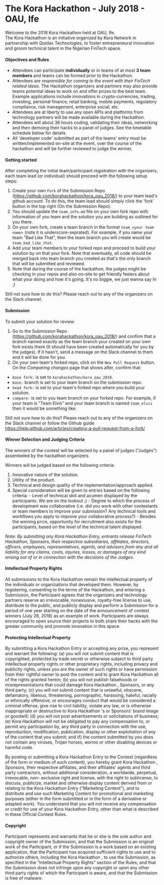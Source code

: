 # The Kora Hackathon - July 2018 - OAU, Ife
Welcome to the 2018 Kora Hackathon held at OAU, Ife.  
The Kora Hackathon is an initiative organized by Kora Network in partnership with Quidax Technologies, to foster entrepreneural innovation and groom technical talent in the Nigerian FinTech space.

#### Objectives and Rules
* Attendees can participate **individually** or in teams of at most **3 team members** and teams can be formed prior to the Hackathon. 
* Attendees are *responsible for coming to the event with their FinTech related ideas*. The Hackathon organizers and partners may also provide teams potential ideas to work on and offer prizes to the best team. Example applications include innovations in crypto-currencies, trading, investing, personal finance, retail banking, mobile payments, regulatory compliance, risk management, enterprise social, etc.
* Attendees are at liberty to use any open APIs and platforms from technology partners will be made available during the Hackathon.
* Attendees will about 36 hours coding, validating their ideas, networking and then demoing their hacks to a panel of judges. See the timetable schedule below for details.
* All 'developer code' submitted as part of the teams' entry must be written/implemented on-site at the event, over the course of the hackathon and will be further reviewed to judge the winner.

#### Getting started
After completing the initial team/participant registration with the organizers, each team lead (or individual) should proceed with the following setup steps:
1. Create your own `Fork` of the Submission Repo (https://github.com/korahackathon/kora_oau_2018/) to your team lead's github account. To do this, the team lead should simply click the 'fork' button in the top right (On the Submission Repo).
1. You should update the `team_info.md` file on your own fork repo with information of you team and the solution you are building as outlined for you there.
1. On your own fork, create a team branch in the format `team_<your team name>` (note it is underscore-seprated). For example, if you name your team "Bad Like That", then the team branch you will create would be `team_bad_like_that`.
1. Add your team members to your forked repo and proceed to build your solution by on that your fork. Note that eventually, all code should be merged back into team branch you created as that's the only branch that will be submitted and reviewed.
1. Note that during the course of the hackathon, the judges might be checking in your repos and also on-site to get friendly feelers about what your doing and how it's going. It's no biggie, we just wanna say hi ;)

Still not sure how to do this? Please reach out to any of the organizers on the Slack channel.


#### Submission
To submit your solution for review:
1. Go to the Submission Repo (https://github.com/korahackathon/kora_oau_2018/) and confirm that a branch named exactly as the team branch your created on your own fork exists there (It should have been created automatically for you by the judges). If it hasn't, send a message on the Slack channel to them and it will be done for you.
2. On your own team's forked repo, click on the `New Pull Request` button. On the *Comparing changes* page that shows after, confirm that:
  -  `base fork:` is set to `korahackathon/kora_oau_2018`.
  -  `base:` branch is set to your team branch on the submission repo.
  -  `head fork:` is set to your team's forked repo where you build your solution.
  -  `compare:` is set to you team branch on your forked repo.
For example, if your team is "Team Elvis" and your team branch is named `team_elvis` then it would be something like:


Still not sure how to do this? Please reach out to any of the organizers on the Slack channel or follow the Github guide https://help.github.com/articles/creating-a-pull-request-from-a-fork/

 


#### Winner Selection and Judging Criteria
The winners of the contest will be selected by a panel of judges ("Judges") assembeled by the hackathon organizers.

Winners will be judged based on the following criteria:
  1. Innovative nature of the solution.
  1. Utility of the product.
  1. Technical and design quality of the implementation/approach applied. 
  1. Special consideration will be given to entries based on the following criteria:
    - Level of technical skill and acumen displayed by the participants. We are on the lookout ;)
    - Degree to which the process of development was collaborative (i.e. did you work with other contestants or team members    to improve your submission? Any technical tools and workflows you apply to improve your collaborative process?)
    - Besides the winning price, opportunity for recruitment also exists for the participants, based on the level of the technical talent displayed.

*Note: By submitting any Kora Hackathon Entry, entrants release FinTech Hackathon, Sponsors, their respective subsidiaries, affiliates, directors, officers, employees, representatives, agents, and advisors from any and all liability for any claims, costs, injuries, losses, or damages of any kind arising out of or in connection with the decisions of the Judges.*

#### Intellectual Property Rights
All submissions to the Kora Hackathon remain the intellectual property of the individuals or organizations that developed them. However, by registering, consenting to the terms of the Hackathon, and entering a Submission, the Participant agrees that the organizers and technology partners reserve an irrevocable, nonexlusive, royalty-free license to use, distribute to the public, and publicly display and perform a Submission for a period of one year starting on the date of the announcement of contest winners (July 28, 2018) as an example of work. Participants are always encouraged to open source their projects to both share their hacks with the greater community and promote innovation in this space.

#### Protecting Intellectual Property
By submitting a  Kora Hackathon  Entry or accepting any prize, you represent and warrant the following: (a) you will not submit content that is copyrighted, protected by trade secret or otherwise subject to third party intellectual property rights or other proprietary rights, including privacy and publicity rights, unless you are the owner of such rights or have permission from their rightful owner to post the content and to grant  Kora Hackathon  all of the rights granted herein; (b) you will not publish falsehoods or misrepresentations that could damage  Kora Hackathon , Sponsors, or any third party; (c) you will not submit content that is unlawful, obscene, defamatory, libelous, threatening, pornographic, harassing, hateful, racially or ethnically offensive, or encourages conduct that would be considered a criminal offense, give rise to civil liability, violate any law, or is otherwise inappropriate or destructive to  Kora Hackathon 's or Sponsors' brand image or goodwill; (d) you will not post advertisements or solicitations of business; (e)  Kora Hackathon  will not be obligated to pay any compensation to, or permit any participation by, any third party in connection with the use, reproduction, modification, publication, display or other exploitation of any of the content that you submit; and (f) the content submitted by you does not contain any viruses, Trojan horses, worms or other disabling devices or harmful code.

By posting or submitting a  Kora Hackathon  Entry to the Contest (regardless of the form or medium of such content), you hereby grant  Kora Hackathon , Sponsors, their respective affiliates, and their affiliates' agents and third party contractors, without additional consideration, a worldwide, perpetual, irrevocable, non- exclusive right and license, with the right to sublicense, to discuss, publicize, market and otherwise display content derived from or relating to the  Kora Hackathon  Entry ("Marketing Content"), and to distribute and use such Marketing Content for promotional and marketing purposes (either in the form submitted or in the form of a derivative or adapted work). You understand that you will not receive any compensation or credit for use of your  Kora Hackathon  Entry, other than what is described in these Official Contest Rules.

#### Copyright
Participant represents and warrants that he or she is the sole author and copyright owner of the Submission, and that the Submission is an original work of the Participant, or if the Submission is a work based on an existing application, that the Participant has acquired sufficient rights to use and to authorize others, including the  Kora Hackathon , to use the Submission, as specified in the “Intellectual Property Rights” section of the Rules; and that the Submission does not infringe upon any copyright or upon any other third party rights of which the Participant is aware, and that the Submission is free of malware.
